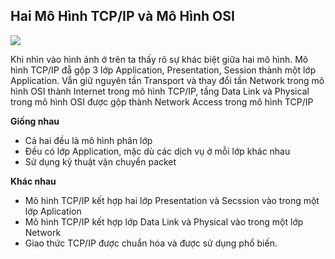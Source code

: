 ## Hai Mô Hình TCP/IP và Mô Hình OSI

<img src="https://vnpro.vn/upload/user/images/Tin%20T%E1%BB%A9c/3.jpg">

Khi nhìn vào hình ảnh ở trên ta thấy rõ sự khác biệt giữa hai mô hình. Mô hình TCP/IP đẵ gộp 3 lớp Application, Presentation, Session thành một lớp Application. Vẫn giữ nguyên tần Transport và thay đổi tần Network trong mô hình OSI thành Internet trong mô hình TCP/IP, tầng Data Link và Physical trong mô hình OSI được gộp thành Network Access trong mô hình TCP/IP

**Giống nhau**
- Cả hai đều là mô hình phân lớp
- Đều có lớp Application, mặc dù các dịch vụ ở mỗi lớp khác nhau
- Sử dụng kỹ thuật vận chuyển packet

**Khác nhau**
- Mô hình TCP/IP kết hợp hai lớp Presentation và Secssion vào trong một lớp Aplication
- Mô hình TCP/IP kết hợp lớp Data Link và Physical vào trong một lớp Network 
- Giao thức TCP/IP được chuẩn hóa và được sử dụng phổ biến.
